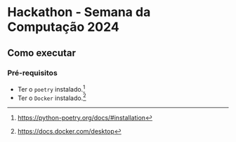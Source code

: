 # Hackathon - Semana da Computação 2024

## Como executar

### Pré-requisitos
- Ter o `poetry` instalado.[^1]
- Ter o `Docker` instalado.[^2]

[^1]: https://python-poetry.org/docs/#installation
[^2]: https://docs.docker.com/desktop